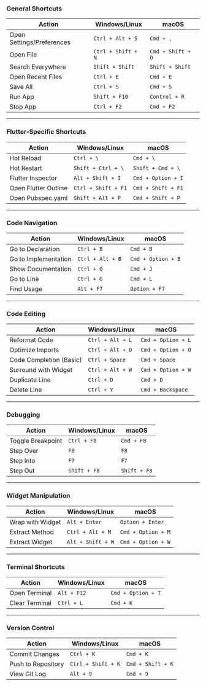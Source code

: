 ### **General Shortcuts**
| Action                          | Windows/Linux        | macOS              |
|---------------------------------|----------------------|--------------------|
| Open Settings/Preferences       | `Ctrl + Alt + S`     | `Cmd + ,`          |
| Open File                       | `Ctrl + Shift + N`   | `Cmd + Shift + O`  |
| Search Everywhere               | `Shift + Shift`      | `Shift + Shift`    |
| Open Recent Files               | `Ctrl + E`           | `Cmd + E`          |
| Save All                        | `Ctrl + S`           | `Cmd + S`          |
| Run App                         | `Shift + F10`        | `Control + R`      |
| Stop App                        | `Ctrl + F2`          | `Cmd + F2`         |

---

### **Flutter-Specific Shortcuts**
| Action                          | Windows/Linux        | macOS              |
|---------------------------------|----------------------|--------------------|
| Hot Reload                      | `Ctrl + \`           | `Cmd + \`          |
| Hot Restart                     | `Shift + Ctrl + \`   | `Shift + Cmd + \`  |
| Flutter Inspector               | `Alt + Shift + I`    | `Cmd + Option + I` |
| Open Flutter Outline            | `Ctrl + Shift + F1`  | `Cmd + Shift + F1` |
| Open Pubspec.yaml               | `Shift + Alt + P`    | `Cmd + Shift + P`  |

---

### **Code Navigation**
| Action                          | Windows/Linux        | macOS              |
|---------------------------------|----------------------|--------------------|
| Go to Declaration               | `Ctrl + B`           | `Cmd + B`          |
| Go to Implementation            | `Ctrl + Alt + B`     | `Cmd + Option + B` |
| Show Documentation              | `Ctrl + Q`           | `Cmd + J`          |
| Go to Line                      | `Ctrl + G`           | `Cmd + L`          |
| Find Usage                      | `Alt + F7`           | `Option + F7`      |

---

### **Code Editing**
| Action                          | Windows/Linux        | macOS              |
|---------------------------------|----------------------|--------------------|
| Reformat Code                   | `Ctrl + Alt + L`     | `Cmd + Option + L` |
| Optimize Imports                | `Ctrl + Alt + O`     | `Cmd + Option + O` |
| Code Completion (Basic)         | `Ctrl + Space`       | `Cmd + Space`      |
| Surround with Widget            | `Ctrl + Alt + W`     | `Cmd + Option + W` |
| Duplicate Line                  | `Ctrl + D`           | `Cmd + D`          |
| Delete Line                     | `Ctrl + Y`           | `Cmd + Backspace`  |

---

### **Debugging**
| Action                          | Windows/Linux        | macOS              |
|---------------------------------|----------------------|--------------------|
| Toggle Breakpoint               | `Ctrl + F8`          | `Cmd + F8`         |
| Step Over                       | `F8`                 | `F8`               |
| Step Into                       | `F7`                 | `F7`               |
| Step Out                        | `Shift + F8`         | `Shift + F8`       |

---

### **Widget Manipulation**
| Action                          | Windows/Linux        | macOS              |
|---------------------------------|----------------------|--------------------|
| Wrap with Widget                | `Alt + Enter`        | `Option + Enter`   |
| Extract Method                  | `Ctrl + Alt + M`     | `Cmd + Option + M` |
| Extract Widget                  | `Alt + Shift + W`    | `Cmd + Option + W` |

---

### **Terminal Shortcuts**
| Action                          | Windows/Linux        | macOS              |
|---------------------------------|----------------------|--------------------|
| Open Terminal                   | `Alt + F12`          | `Cmd + Option + T` |
| Clear Terminal                  | `Ctrl + L`           | `Cmd + K`          |

---

### **Version Control**
| Action                          | Windows/Linux        | macOS              |
|---------------------------------|----------------------|--------------------|
| Commit Changes                  | `Ctrl + K`           | `Cmd + K`          |
| Push to Repository              | `Ctrl + Shift + K`   | `Cmd + Shift + K`  |
| View Git Log                    | `Alt + 9`            | `Cmd + 9`          |

